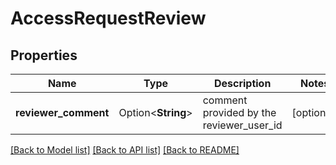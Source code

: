 # AccessRequestReview

## Properties

Name | Type | Description | Notes
------------ | ------------- | ------------- | -------------
**reviewer_comment** | Option<**String**> | comment provided by the reviewer_user_id | [optional]

[[Back to Model list]](../README.md#documentation-for-models) [[Back to API list]](../README.md#documentation-for-api-endpoints) [[Back to README]](../README.md)


